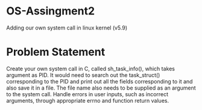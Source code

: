 # OS-Assingment2
Adding our own system call in linux kernel (v5.9)
# Problem Statement
Create your own system call in C, called sh_task_info(), which takes argument as PID. It would need to search out the task_struct() corresponding to the PID and print out all the fields corresponding to it and also save it in a file. The file name also needs to be supplied as an argument to the system call. Handle errors in user inputs, such as incorrect arguments, through appropriate errno and function return values.

